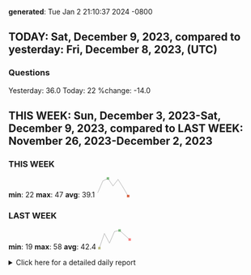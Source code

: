 **generated**: Tue Jan  2 21:10:37 2024 -0800 
## TODAY: Sat, December  9, 2023, compared to yesterday: Fri, December  8, 2023, (UTC)
### Questions
Yesterday: 36.0 Today: 22 %change: -14.0 
## THIS WEEK: Sun, December  3, 2023-Sat, December  9, 2023, compared to LAST WEEK: November 26, 2023-December  2, 2023
### THIS WEEK
**min**: 22 **max**: 47 **avg**: 39.1
![This week](sparklines/2023-12-03-2023-12-09-num_questions-thunderbird-sparkline.png 'sparklines/2023-12-03-2023-12-09-num_questions-thunderbird-sparkline.png')
### LAST WEEK
**min**: 19 **max**: 58 **avg**: 42.4
![Last week](sparklines/2023-11-26-2023-12-02-num_questions-thunderbird-sparkline.png 'sparklines/2023-11-26-2023-12-02-num_questions-thunderbird-sparkline.png')

<details><summary>Click here for a detailed daily report</summary>

## Detailed Report
|id&nbsp;&nbsp;&nbsp;&nbsp;&nbsp;&nbsp;&nbsp;&nbsp;&nbsp;&nbsp;|Title&nbsp;&nbsp;&nbsp;&nbsp;&nbsp;&nbsp;&nbsp;&nbsp;&nbsp;&nbsp;&nbsp;&nbsp;&nbsp;&nbsp;&nbsp;&nbsp;&nbsp;&nbsp;&nbsp;&nbsp;&nbsp;&nbsp;&nbsp;&nbsp;&nbsp;&nbsp;&nbsp;&nbsp;&nbsp;&nbsp;&nbsp;&nbsp;&nbsp;&nbsp;&nbsp;&nbsp;&nbsp;&nbsp;&nbsp;&nbsp;&nbsp;&nbsp;&nbsp;&nbsp;&nbsp;&nbsp;&nbsp;&nbsp;&nbsp;&nbsp;&nbsp;&nbsp;&nbsp;&nbsp;&nbsp;&nbsp;&nbsp;&nbsp;&nbsp;&nbsp;&nbsp;&nbsp;&nbsp;&nbsp;&nbsp;&nbsp;&nbsp;&nbsp;&nbsp;&nbsp;&nbsp;&nbsp;&nbsp;&nbsp;&nbsp;&nbsp;&nbsp;&nbsp;&nbsp;&nbsp;&nbsp;&nbsp;&nbsp;&nbsp;&nbsp;&nbsp;&nbsp;&nbsp;&nbsp;&nbsp;&nbsp;&nbsp;&nbsp;&nbsp;&nbsp;&nbsp;&nbsp;&nbsp;&nbsp;&nbsp;|[O](## 'Operating System')|[T](## 'Topic')|[M](## 'Email Provider')|[A](## 'Antivirus')|[U](## 'User Chrome or other unsupported mod')|[Tags](## 'All Tags')|
|------------|--------------------------------------------------------------------------------|-|-|-|-|-|----------------------------------------|
|&nbsp;&nbsp;1:&nbsp;[1433405](https://support.mozilla.org/questions/1433405 '2023-12-08 16:16:02 -0800')|[Default page - account central - for thunderbird 115.5.1 I am using the current ](https://support.mozilla.org/questions/1433405 'Default page - account central - for thunderbird 115.5.1 I am using the current Thunderbird and when I have the email clients collapsed the page is a general on')|[❓](## 'Troubleshooting details missing :-)')|[🔩](## 't:customize')|[❓](## 'Troubleshooting details missing :-)')|[❓](## 'Troubleshooting details missing :-)')|[❓](## 'Troubleshooting details missing :-)')|[customize](https://support.mozilla.org/questions/thunderbird?tagged=customize&show=all)|
|&nbsp;&nbsp;2:&nbsp;[1433407](https://support.mozilla.org/questions/1433407 '2023-12-08 16:33:48 -0800')|[Emails Going int Wrong Accounts I have several email account managed by TBird.  ](https://support.mozilla.org/questions/1433407 'Emails Going int Wrong Accounts I have several email account managed by TBird.  Inexplicably I now have email sent to my "gmail" account, being copied to my "ma')|[❓](## 'Troubleshooting details missing :-)')|[👽](## 't:other')|[📮](## 'm:gmail')|[❓](## 'Troubleshooting details missing :-)')|[❓](## 'Troubleshooting details missing :-)')|[other](https://support.mozilla.org/questions/thunderbird?tagged=other&show=all), [tb115weird](https://support.mozilla.org/questions/thunderbird?tagged=tb115weird&show=all)|
|&nbsp;&nbsp;3:&nbsp;[1433408](https://support.mozilla.org/questions/1433408 '2023-12-08 16:53:38 -0800')|[Hanging when sending Thunderbird 115.5.1 is hanging when I send a message, then ](https://support.mozilla.org/questions/1433408 'Hanging when sending Thunderbird 115.5.1 is hanging when I send a message, then says it was sent but cannot place in the sent folder. I am using Thunderbird in ')|[❓](## 'Troubleshooting details missing :-)')|[👽](## 't:other')|[📮](## 'm:gmail')|[❓](## 'Troubleshooting details missing :-)')|[❓](## 'Troubleshooting details missing :-)')|[other](https://support.mozilla.org/questions/thunderbird?tagged=other&show=all)|
|&nbsp;&nbsp;4:&nbsp;[1433409](https://support.mozilla.org/questions/1433409 '2023-12-08 17:04:35 -0800')|[Thunderbird crashes during shutdown \[@ shutdownhang \| mozilla::SpinEventLoopUn](https://support.mozilla.org/questions/1433409 'Thunderbird crashes during shutdown \[@ shutdownhang \| mozilla::SpinEventLoopUntil<T> \| mozilla::PreferencesWriter::Flush \] Thunderbird fails during the shutdown')|[🪟](## 'os:win11')|[🚧](## 't:fix_problems')|[❓](## 'Troubleshooting details missing :-)')|[🇧](## 'av:bitdefender')|[❓](## 'Troubleshooting details missing :-)')|[fix-problems](https://support.mozilla.org/questions/thunderbird?tagged=fix-problems&show=all), [bug1710018](https://support.mozilla.org/questions/thunderbird?tagged=bug1710018&show=all), [tb115crash](https://support.mozilla.org/questions/thunderbird?tagged=tb115crash&show=all)|
|&nbsp;&nbsp;5:&nbsp;[1433417](https://support.mozilla.org/questions/1433417 '2023-12-08 20:54:54 -0800')|[rearranging email accounts on the main page of Thunderbird Read the solution to ](https://support.mozilla.org/questions/1433417 'rearranging email accounts on the main page of Thunderbird Read the solution to this problem, but it doesn&apos;t work on my TB vr. 115.5.1 ')|[❓](## 'Troubleshooting details missing :-)')|[🔩](## 't:customize')|[❓](## 'Troubleshooting details missing :-)')|[❓](## 'Troubleshooting details missing :-)')|[❓](## 'Troubleshooting details missing :-)')|[customize](https://support.mozilla.org/questions/thunderbird?tagged=customize&show=all)|
|&nbsp;&nbsp;6:&nbsp;[1433422](https://support.mozilla.org/questions/1433422 '2023-12-08 23:26:24 -0800')|[keine Verindung von neuer gmailadresse zu Rechner Thunderbird nachdem ich eine n](https://support.mozilla.org/questions/1433422 'keine Verindung von neuer gmailadresse zu Rechner Thunderbird nachdem ich eine neue Handymailadresse erhalten habe , finder Thunderbird die mailadresse nicht , ')|[❓](## 'Troubleshooting details missing :-)')|[🚧](## 't:fix_problems')|[📮](## 'm:gmail')|[❓](## 'Troubleshooting details missing :-)')|[❓](## 'Troubleshooting details missing :-)')|[fix-problems](https://support.mozilla.org/questions/thunderbird?tagged=fix-problems&show=all)|
|&nbsp;&nbsp;7:&nbsp;[1433425](https://support.mozilla.org/questions/1433425 '2023-12-09 00:06:52 -0800')|[I  want to single space my out going messages. I changed the paragraph setting f](https://support.mozilla.org/questions/1433425 'I  want to single space my out going messages. I changed the paragraph setting from body text to paragraph format, this temporiarly fixed it but it went back to')|[❓](## 'Troubleshooting details missing :-)')|[👽](## 't:other')|[❓](## 'Troubleshooting details missing :-)')|[❓](## 'Troubleshooting details missing :-)')|[❓](## 'Troubleshooting details missing :-)')|[other](https://support.mozilla.org/questions/thunderbird?tagged=other&show=all)|
|&nbsp;&nbsp;8:&nbsp;[1433426](https://support.mozilla.org/questions/1433426 '2023-12-09 00:08:26 -0800')|[Thunderbird crashes The whole time Ever since The new Thunderbird was releasedat](https://support.mozilla.org/questions/1433426 'Thunderbird crashes The whole time Ever since The new Thunderbird was releasedatum I havet difficulties to enter The program. It crashes 4 out of 5 Times. Somet')|[❓](## 'Troubleshooting details missing :-)')|[👽](## 't:other')|[❓](## 'Troubleshooting details missing :-)')|[❓](## 'Troubleshooting details missing :-)')|[❓](## 'Troubleshooting details missing :-)')|[other](https://support.mozilla.org/questions/thunderbird?tagged=other&show=all)|
|&nbsp;&nbsp;9:&nbsp;[1433430](https://support.mozilla.org/questions/1433430 '2023-12-09 02:03:25 -0800')|[Group view and threade messages together. I trying to have thunderbird show mess](https://support.mozilla.org/questions/1433430 'Group view and threade messages together. I trying to have thunderbird show messages grouped by date (with a threading on Today, Yesterday, Last Week, etc..) an')|[❓](## 'Troubleshooting details missing :-)')|[👽](## 't:other')|[❓](## 'Troubleshooting details missing :-)')|[❓](## 'Troubleshooting details missing :-)')|[❓](## 'Troubleshooting details missing :-)')|[other](https://support.mozilla.org/questions/thunderbird?tagged=other&show=all)|
|&nbsp;10:&nbsp;[1433431](https://support.mozilla.org/questions/1433431 '2023-12-09 02:46:34 -0800')|[Configurar bandeja de elementos enviados Hola, tengo un par de incidencias con l](https://support.mozilla.org/questions/1433431 'Configurar bandeja de elementos enviados Hola, tengo un par de incidencias con la bandeja de elementos enviados de Thunderbird: - No me ordena los correos por m')|[❓](## 'Troubleshooting details missing :-)')|[🔩](## 't:customize')|[❓](## 'Troubleshooting details missing :-)')|[❓](## 'Troubleshooting details missing :-)')|[❓](## 'Troubleshooting details missing :-)')|[customize](https://support.mozilla.org/questions/thunderbird?tagged=customize&show=all)|
|&nbsp;11:&nbsp;[1433433](https://support.mozilla.org/questions/1433433 '2023-12-09 03:40:36 -0800')|[Folder for "All unread" doesn&apos;t show all unread emails I have created a fol](https://support.mozilla.org/questions/1433433 'Folder for "All unread" doesn&apos;t show all unread emails I have created a folder to show me all unread messages, but it completely ignores a number of subfolders,')|[❓](## 'Troubleshooting details missing :-)')|[👽](## 't:other')|[❓](## 'Troubleshooting details missing :-)')|[❓](## 'Troubleshooting details missing :-)')|[❓](## 'Troubleshooting details missing :-)')|[other](https://support.mozilla.org/questions/thunderbird?tagged=other&show=all)|
|&nbsp;12:&nbsp;[1433434](https://support.mozilla.org/questions/1433434 '2023-12-09 04:16:58 -0800')|[How do I remove an obsolete/unused email account from Thunderbird My original em](https://support.mozilla.org/questions/1433434 'How do I remove an obsolete/unused email account from Thunderbird My original email provider no longer &apos;provides&apos; an email service and has shut down. I now use ')|[❓](## 'Troubleshooting details missing :-)')|[👽](## 't:other')|[📮](## 'm:gmail')|[❓](## 'Troubleshooting details missing :-)')|[❓](## 'Troubleshooting details missing :-)')|[other](https://support.mozilla.org/questions/thunderbird?tagged=other&show=all)|
|&nbsp;13:&nbsp;[1433438](https://support.mozilla.org/questions/1433438 '2023-12-09 05:55:38 -0800')|[Why are my emails going to Trash instead of my Inbox Why are my emails going to ](https://support.mozilla.org/questions/1433438 'Why are my emails going to Trash instead of my Inbox Why are my emails going to Trash instead of my Inbox?  I do not have any filters on to do this. ')|[❓](## 'Troubleshooting details missing :-)')|[👽](## 't:other')|[❓](## 'Troubleshooting details missing :-)')|[❓](## 'Troubleshooting details missing :-)')|[❓](## 'Troubleshooting details missing :-)')|[other](https://support.mozilla.org/questions/thunderbird?tagged=other&show=all)|
|&nbsp;14:&nbsp;[1433442](https://support.mozilla.org/questions/1433442 '2023-12-09 07:23:45 -0800')|[deleted emails returning I delete the emails from inbox folder, then delete them](https://support.mozilla.org/questions/1433442 'deleted emails returning I delete the emails from inbox folder, then delete them from trash folder. The next day the deleted emails are back in the trash folder')|[🪟](## 'os:win11')|[🚧](## 't:fix_problems')|[💌](## 'm:microsoftemail')|[❓](## 'Troubleshooting details missing :-)')|[❓](## 'Troubleshooting details missing :-)')|[fix-problems](https://support.mozilla.org/questions/thunderbird?tagged=fix-problems&show=all)|
|&nbsp;15:&nbsp;[1433443](https://support.mozilla.org/questions/1433443 '2023-12-09 07:44:04 -0800')|[Impossible d&apos;effacer une grande quantité de message en une seule fois Bonjo](https://support.mozilla.org/questions/1433443 'Impossible d&apos;effacer une grande quantité de message en une seule fois Bonjour, Lorsque je sélectionne plusieurs messages pour les supprimer, Thunderbird ne répo')|[🪟](## 'os:win11')|[🚧](## 't:fix_problems')|[❓](## 'Troubleshooting details missing :-)')|[❓](## 'Troubleshooting details missing :-)')|[❓](## 'Troubleshooting details missing :-)')|[fix-problems](https://support.mozilla.org/questions/thunderbird?tagged=fix-problems&show=all)|
|&nbsp;16:&nbsp;[1433449](https://support.mozilla.org/questions/1433449 '2023-12-09 09:21:39 -0800')|[Correo no deseo Hola, Tenía un filtro para spam de correos en otros idiomas, que](https://support.mozilla.org/questions/1433449 'Correo no deseo Hola, Tenía un filtro para spam de correos en otros idiomas, que funcionaba (termina con @xxx.se), y últimamente parece que los spam evolucionar')|[❓](## 'Troubleshooting details missing :-)')|[🔩](## 't:customize')|[❓](## 'Troubleshooting details missing :-)')|[❓](## 'Troubleshooting details missing :-)')|[❓](## 'Troubleshooting details missing :-)')|[customize](https://support.mozilla.org/questions/thunderbird?tagged=customize&show=all)|
|&nbsp;17:&nbsp;[1433453](https://support.mozilla.org/questions/1433453 '2023-12-09 10:56:35 -0800')|[Not marking as &apos;read&apos; when clicked. Version 115.5.1 is not showing som](https://support.mozilla.org/questions/1433453 'Not marking as &apos;read&apos; when clicked. Version 115.5.1 is not showing some emails as &apos;read&apos; when clicked on. The emais do not have lots of content. Is there a sett')|[❓](## 'Troubleshooting details missing :-)')|[👽](## 't:other')|[❓](## 'Troubleshooting details missing :-)')|[❓](## 'Troubleshooting details missing :-)')|[❓](## 'Troubleshooting details missing :-)')|[other](https://support.mozilla.org/questions/thunderbird?tagged=other&show=all)|
|&nbsp;18:&nbsp;[1433455](https://support.mozilla.org/questions/1433455 '2023-12-09 11:18:29 -0800')|[my oldest and primary email account (an AOL account) my oldest and primary email](https://support.mozilla.org/questions/1433455 'my oldest and primary email account (an AOL account) my oldest and primary email account (an AOL account) is only showing emails from November 2023. Nothing old')|[❓](## 'Troubleshooting details missing :-)')|[👽](## 't:other')|[❓](## 'Troubleshooting details missing :-)')|[❓](## 'Troubleshooting details missing :-)')|[❓](## 'Troubleshooting details missing :-)')|[other](https://support.mozilla.org/questions/thunderbird?tagged=other&show=all)|
|&nbsp;19:&nbsp;[1433456](https://support.mozilla.org/questions/1433456 '2023-12-09 11:50:03 -0800')|[emails my emails are no longer being deleted on my laptop when i read and delete](https://support.mozilla.org/questions/1433456 'emails my emails are no longer being deleted on my laptop when i read and delete them on my ipad/iphone how can i fix this problem ')|[❓](## 'Troubleshooting details missing :-)')|[👽](## 't:other')|[❓](## 'Troubleshooting details missing :-)')|[❓](## 'Troubleshooting details missing :-)')|[❓](## 'Troubleshooting details missing :-)')|[other](https://support.mozilla.org/questions/thunderbird?tagged=other&show=all)|
|&nbsp;20:&nbsp;[1433458](https://support.mozilla.org/questions/1433458 '2023-12-09 12:45:29 -0800')|[Why do i have to enter a pw twice, once to send and once to receive? I&apos;ve b](https://support.mozilla.org/questions/1433458 'Why do i have to enter a pw twice, once to send and once to receive? I&apos;ve been using Thunderbird for a long time. I presently have version 115.4.3 I have always')|[❓](## 'Troubleshooting details missing :-)')|[🔏](## 't:privacy_and_security')|[❓](## 'Troubleshooting details missing :-)')|[❓](## 'Troubleshooting details missing :-)')|[❓](## 'Troubleshooting details missing :-)')|[privacy-and-security_1](https://support.mozilla.org/questions/thunderbird?tagged=privacy-and-security_1&show=all)|
|&nbsp;21:&nbsp;[1433459](https://support.mozilla.org/questions/1433459 '2023-12-09 12:52:28 -0800')|[inbox on one of several mailboxes dissappeared Use use POP3 to hang on to my ema](https://support.mozilla.org/questions/1433459 'inbox on one of several mailboxes dissappeared Use use POP3 to hang on to my emails. I have several accounts set up. One day, one of them disappeared. I looked ')|[❓](## 'Troubleshooting details missing :-)')|[👽](## 't:other')|[❓](## 'Troubleshooting details missing :-)')|[❓](## 'Troubleshooting details missing :-)')|[❓](## 'Troubleshooting details missing :-)')|[other](https://support.mozilla.org/questions/thunderbird?tagged=other&show=all)|
|&nbsp;22:&nbsp;[1433464](https://support.mozilla.org/questions/1433464 '2023-12-09 14:27:09 -0800')|[Remove large # messages in POP Alias acct that were addressed to Master acct Tbi](https://support.mozilla.org/questions/1433464 'Remove large # messages in POP Alias acct that were addressed to Master acct Tbird 115.5.1 linux. Problem:  All Master (POP) acct msgs (still on server)  were D')|[🐧](## 'os:linux')|[👽](## 't:other')|[❓](## 'Troubleshooting details missing :-)')|[❓](## 'Troubleshooting details missing :-)')|[❓](## 'Troubleshooting details missing :-)')|[other](https://support.mozilla.org/questions/thunderbird?tagged=other&show=all)|
</details>